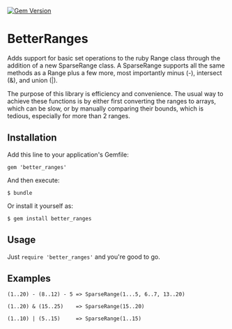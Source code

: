 [![Gem Version](https://badge.fury.io/rb/better_ranges.png)](http://badge.fury.io/rb/better_ranges)

# BetterRanges

Adds support for basic set operations to the ruby Range class through the addition of a new SparseRange class.
A SparseRange supports all the same methods as a Range plus a few more, most importantly minus (-), intersect (&), and union (|).

The purpose of this library is efficiency and convenience. The usual way to achieve these functions is by either first converting the ranges to arrays, which can be slow, or by manually comparing their bounds, which is tedious, especially for more than 2 ranges.

## Installation

Add this line to your application's Gemfile:

    gem 'better_ranges'

And then execute:

    $ bundle

Or install it yourself as:

    $ gem install better_ranges

## Usage

Just `require 'better_ranges'` and you're good to go.

## Examples

```
(1..20) - (8..12) - 5 => SparseRange(1...5, 6..7, 13..20)

(1..20) & (15..25)    => SparseRange(15..20)

(1..10) | (5..15)     => SparseRange(1..15)

```